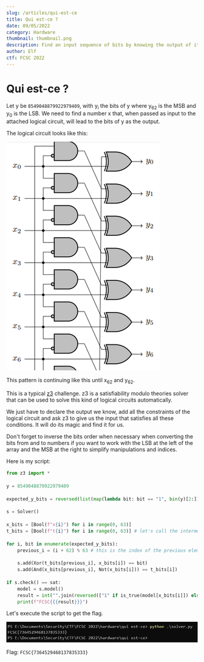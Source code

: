 ```yaml
---
slug: /articles/qui-est-ce
title: Qui est-ce ?
date: 09/05/2022
category: Hardware
thumbnail: thumbnail.png
description: Find an input sequence of bits by knowing the output of it through a logical circuit.
author: Elf
ctf: FCSC 2022
---
```


# Qui est-ce ?

Let y be `8549048879922979409`, with y<sub>i</sub> the bits of y where y<sub>62</sub> is the MSB and y<sub>0</sub> is the LSB. We need to find a number x that, when passed as input to the attached logical circuit, will lead to the bits of y as the output.

The logical circuit looks like this:

![](circuit.png)

This pattern is continuing like this until x<sub>62</sub> and y<sub>62</sub>.

This is a typical [z3](https://github.com/Z3Prover/z3) challenge. z3 is a satisfiability modulo theories solver that can be used to solve this kind of logical circuits automatically.

We just have to declare the output we know, add all the constraints of the logical circuit and ask z3 to give us the input that satisfies all these conditions. It will do its magic and find it for us.

Don't forget to inverse the bits order when necessary when converting the bits from and to numbers if you want to work with the LSB at the left of the array and the MSB at the right to simplify manipulations and indices.

Here is my script:

```py
from z3 import *

y = 8549048879922979409

expected_y_bits = reversed(list(map(lambda bit: bit == "1", bin(y)[2:]))) # y0 should be the LSB and y62 the MSB, so we reverse the bits to have them sorted by index

s = Solver()

x_bits = [Bool(f"x{i}") for i in range(0, 63)]
t_bits = [Bool(f"t{i}") for i in range(0, 63)] # let's call the intermediary gates state t (t for tmp)

for i, bit in enumerate(expected_y_bits):
    previous_i = (i + 62) % 63 # this is the index of the previous element in a modulo 63 cycle

    s.add(Xor(t_bits[previous_i], x_bits[i]) == bit)
    s.add(And(x_bits[previous_i], Not(x_bits[i])) == t_bits[i])

if s.check() == sat:
    model = s.model()
    result = int("".join(reversed(["1" if is_true(model[x_bits[i]]) else "0" for i in range(0, 63)])), 2) # we reverse back the bits before converting to decimal to make x0 the LSB and x62 the MSB as it should be
    print(f"FCSC{{{result}}}")
```

Let's execute the script to get the flag.

![](flag.png)

Flag: `FCSC{7364529468137835333}`
